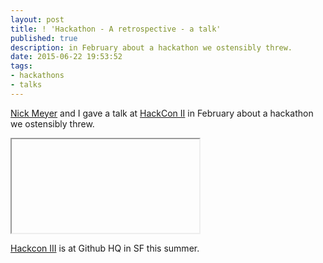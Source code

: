 ```yaml
---
layout: post
title: ! 'Hackathon - A retrospective - a talk'
published: true
description: in February about a hackathon we ostensibly threw.
date: 2015-06-22 19:53:52
tags:
- hackathons
- talks
---
```


[Nick Meyer](https://twitter.com/nickemeyer) and I gave a talk at [HackCon II](http://hackcon.io) in February about a hackathon we ostensibly threw.

<div class="ratio ratio-16x9">
<iframe data-src="https://www.youtube.com/embed/cBRMuPBtTN0?rel=0" class="lazyload" loading="lazy" allowfullscreen></iframe>
</div>


[Hackcon III](http://hackcon.io) is at Github HQ in SF this summer.
